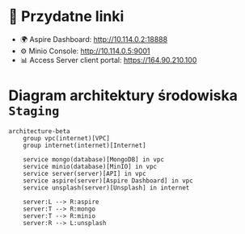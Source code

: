 # 📌 Przydatne linki
- 🌍 Aspire Dashboard: http://10.114.0.2:18888
- ⚙️ Minio Console: http://10.114.0.5:9001
- 📊 Access Server client portal: https://164.90.210.100


# Diagram architektury środowiska `Staging`

```mermaid
architecture-beta
    group vpc(internet)[VPC]
    group internet(internet)[Internet]

    service mongo(database)[MongoDB] in vpc
    service minio(database)[MinIO] in vpc
    service server(server)[API] in vpc
    service aspire(server)[Aspire Dashboard] in vpc
    service unsplash(server)[Unsplash] in internet

    server:L --> R:aspire
    server:T --> R:mongo
    server:T --> R:minio
    server:R --> L:unsplash
```
